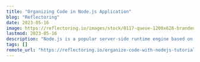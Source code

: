 ```yaml
---
title: "Organizing Code in Node.js Application"
blog: "Reflectoring"
date: 2023-05-16
image: https://reflectoring.io/images/stock/0117-queue-1200x628-branded.jpg
lastmod: 2023-05-16
description: "Node.js is a popular server-side runtime engine based on JavaScript to build and run web applications. Organizing our source code..."
tags: []
remote_url: "https://reflectoring.io/organize-code-with-nodejs-tutorial/"
---
```

